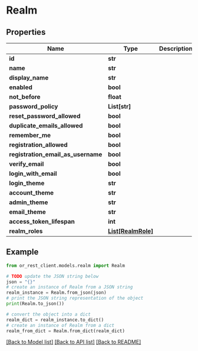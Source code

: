 # Realm


## Properties

Name | Type | Description | Notes
------------ | ------------- | ------------- | -------------
**id** | **str** |  | [optional] 
**name** | **str** |  | [optional] 
**display_name** | **str** |  | [optional] 
**enabled** | **bool** |  | [optional] 
**not_before** | **float** |  | [optional] 
**password_policy** | **List[str]** |  | [optional] 
**reset_password_allowed** | **bool** |  | [optional] 
**duplicate_emails_allowed** | **bool** |  | [optional] 
**remember_me** | **bool** |  | [optional] 
**registration_allowed** | **bool** |  | [optional] 
**registration_email_as_username** | **bool** |  | [optional] 
**verify_email** | **bool** |  | [optional] 
**login_with_email** | **bool** |  | [optional] 
**login_theme** | **str** |  | [optional] 
**account_theme** | **str** |  | [optional] 
**admin_theme** | **str** |  | [optional] 
**email_theme** | **str** |  | [optional] 
**access_token_lifespan** | **int** |  | [optional] 
**realm_roles** | [**List[RealmRole]**](RealmRole.md) |  | [optional] 

## Example

```python
from or_rest_client.models.realm import Realm

# TODO update the JSON string below
json = "{}"
# create an instance of Realm from a JSON string
realm_instance = Realm.from_json(json)
# print the JSON string representation of the object
print(Realm.to_json())

# convert the object into a dict
realm_dict = realm_instance.to_dict()
# create an instance of Realm from a dict
realm_from_dict = Realm.from_dict(realm_dict)
```
[[Back to Model list]](../README.md#documentation-for-models) [[Back to API list]](../README.md#documentation-for-api-endpoints) [[Back to README]](../README.md)


